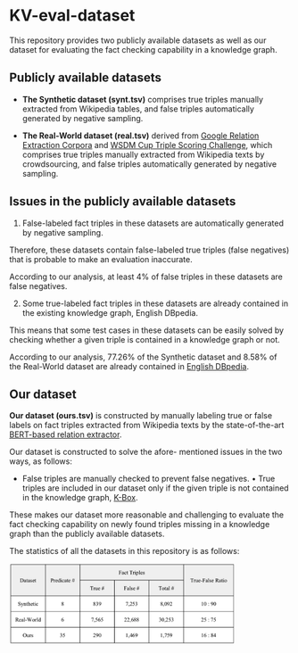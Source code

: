 # KV-eval-dataset

This repository provides two publicly available datasets as well as our dataset for evaluating the fact checking capability in a knowledge graph.

## Publicly available datasets

* **The Synthetic dataset (synt.tsv)** comprises true triples manually extracted from Wikipedia tables, and false triples automatically generated by negative sampling.

* **The Real-World dataset (real.tsv)** derived from [Google Relation Extraction Corpora](https://ai.googleblog.com/2013/04/50000-lessons-on-how-to-read-relation.html/) and [WSDM Cup Triple Scoring Challenge](https://www.wsdm-cup-2017.org/triple-scoring.html/), which comprises true triples manually extracted from Wikipedia texts by crowdsourcing, and false triples automatically generated by negative sampling.

## Issues in the publicly available datasets

1. False-labeled fact triples in these datasets are automatically generated by negative sampling.

Therefore, these datasets contain false-labeled true triples (false negatives) that is probable to make an evaluation inaccurate. 

According to our analysis, at least 4% of false triples in these datasets are false negatives.

2. Some true-labeled fact triples in these datasets are already contained in the existing knowledge graph, English DBpedia.

This means that some test cases in these datasets can be easily solved by checking whether a given triple is contained in a knowledge graph or not.

According to our analysis, 77.26% of the Synthetic dataset and 8.58% of the Real-World dataset are already contained in [English DBpedia](https://wiki.dbpedia.org/develop/datasets/downloads-2016-10).

## Our dataset

**Our dataset (ours.tsv)** is constructed by manually labeling true or false labels on fact triples extracted from Wikipedia texts by the state-of-the-art [BERT-based relation extractor](https://github.com/machinereading/bert-ko-re/).

Our dataset is constructed to solve the afore- mentioned issues in the two ways, as follows:
* False triples are manually checked to prevent false negatives.
• True triples are included in our dataset only if the given  triple is not contained in the knowledge graph, [K-Box](http://kbox.kaist.ac.kr).

These makes our dataset more reasonable and challenging to evaluate the fact checking capability on newly found triples missing in a knowledge graph than the publicly available datasets. 

The statistics of all the datasets in this repository is as follows:

<img src="./images/figure-1.png" width="80%" height="80%">